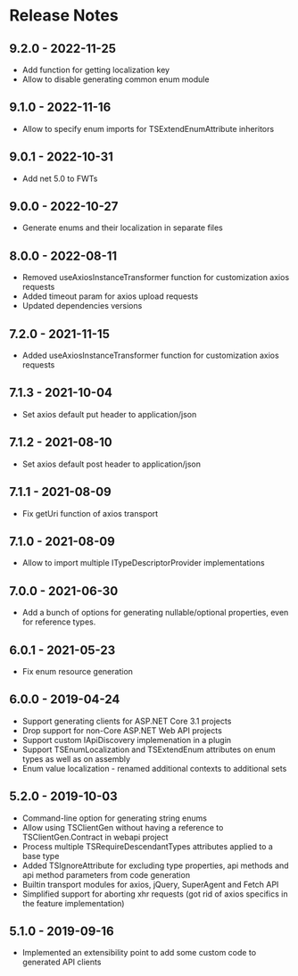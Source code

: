 # Release Notes

## 9.2.0 - 2022-11-25
- Add function for getting localization key
- Allow to disable generating common enum module

## 9.1.0 - 2022-11-16
- Allow to specify enum imports for TSExtendEnumAttribute inheritors

## 9.0.1 - 2022-10-31
- Add net 5.0 to FWTs

## 9.0.0 - 2022-10-27
- Generate enums and their localization in separate files

## 8.0.0 - 2022-08-11
- Removed useAxiosInstanceTransformer function for customization axios requests
- Added timeout param for axios upload requests
- Updated dependencies versions

## 7.2.0 - 2021-11-15
- Added useAxiosInstanceTransformer function for customization axios requests

## 7.1.3 - 2021-10-04
- Set axios default put header to application/json

## 7.1.2 - 2021-08-10
- Set axios default post header to application/json

## 7.1.1 - 2021-08-09
- Fix getUri function of axios transport

## 7.1.0 - 2021-08-09
- Allow to import multiple ITypeDescriptorProvider implementations

## 7.0.0 - 2021-06-30
- Add a bunch of options for generating nullable/optional properties, even for reference types.

## 6.0.1 - 2021-05-23

- Fix enum resource generation

## 6.0.0 - 2019-04-24

* Support generating clients for ASP.NET Core 3.1 projects
* Drop support for non-Core ASP.NET Web API projects
* Support custom IApiDiscovery implemenation in a plugin
* Support TSEnumLocalization and TSExtendEnum attributes on enum types as well as on assembly
* Enum value localization - renamed additional contexts to additional sets

## 5.2.0 - 2019-10-03

* Command-line option for generating string enums
* Allow using TSClientGen without having a reference to TSClientGen.Contract in webapi project
* Process multiple TSRequireDescendantTypes attributes applied to a base type
* Added TSIgnoreAttribute for excluding type properties, api methods and api method parameters from code generation
* Builtin transport modules for axios, jQuery, SuperAgent and Fetch API
* Simplified support for aborting xhr requests (got rid of axios specifics in the feature implementation)

## 5.1.0 - 2019-09-16

* Implemented an extensibility point to add some custom code to generated API clients
